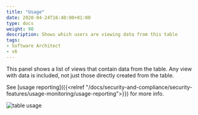 ```yaml
---
title: "Usage"
date: 2020-04-24T16:40:00+01:00
type: docs
weight: 90
description: Shows which users are viewing data from this table
tags:
- Software Architect
- v6
---
```

This panel shows a list of views that contain data from the table. Any view with data is included, not just those directly created from the table.

See [usage reporting]({{<relref "/docs/security-and-compliance/security-features/usage-monitoring/usage-reporting">}}) for more info.

![table usage](/new-table-usage.png)